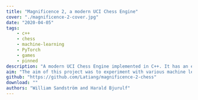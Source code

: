 ```yaml
---
title: "Magnificence 2, a modern UCI Chess Engine"
cover: "./magnificence-2-cover.jpg"
date: "2020-04-05"
tags:
    - c++
    - chess
    - machine-learning
    - PyTorch
    - games
    - pinned
description: "A modern UCI Chess Engine implemented in C++. It has an estimated ELO rating of ~2000 ELO."
aim: "The aim of this project was to experiment with various machine learning techniques in relation to game tree search. It was also to improve on the general chess engine foundations laid by Magnificence 1."
github: "https://github.com/Latiang/magnificence-2-chess"
download: ""
authors: "William Sandström and Harald Bjurulf"
---
```

